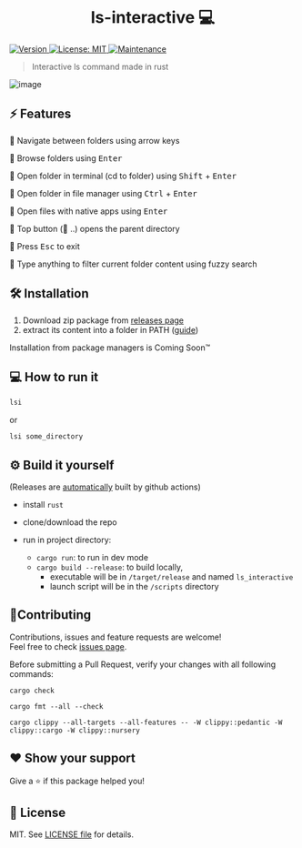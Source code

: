 <h1 align="center">ls-interactive 💻</h1>
<p>
  <a href="https://github.com/Araxeus/ls-interactive/releases" target="_blank">
    <img alt="Version" src="https://img.shields.io/github/release/Araxeus/ls-interactive.svg" onerror='this.onerror=undefined; this.src="https://img.shields.io/badge/version-1.0.0-blue.svg?cacheSeconds=2592000"'/>
  </a>
  <a href="https://github.com/Araxeus/ls-interactive/blob/main/LICENSE" target="_blank">
    <img alt="License: MIT" src="https://img.shields.io/github/license/Araxeus/ls-interactive?color=yellow" />
  </a>
   <a href="https://github.com/Araxeus/ls-interactive" target="_blank">
    <img alt="Maintenance" src="https://img.shields.io/badge/Maintained%3F-yes-green.svg" />
  </a>
</p>

> Interactive ls command made in rust

![image](https://user-images.githubusercontent.com/78568641/167173566-8762a3a8-4dbf-492a-9883-f48760637bcd.png)

## ⚡ Features

🌟 Navigate between folders using arrow keys

🌟 Browse folders using <kbd>Enter</kbd>

🌟 Open folder in terminal (cd to folder) using <kbd>Shift</kbd> + <kbd>Enter</kbd>

🌟 Open folder in file manager using <kbd>Ctrl</kbd> + <kbd>Enter</kbd>

🌟 Open files with native apps using <kbd>Enter</kbd>

🌟 Top button (📁 ..) opens the parent directory

🌟 Press <kbd>Esc</kbd> to exit

🌟 Type anything to filter current folder content using fuzzy search

## 🛠 Installation

1. Download zip package from [releases page](https://github.com/Araxeus/ls-interactive/releases)
2. extract its content into a folder in PATH ([guide](https://gist.github.com/nex3/c395b2f8fd4b02068be37c961301caa7))

Installation from package managers is Coming Soon™

## 💻 How to run it

```bash
lsi
```

or

```bash
lsi some_directory
```

## ⚙️ Build it yourself

(Releases are [automatically](https://github.com/Araxeus/ls-interactive/blob/master/.github/workflows/release.yml) built by github actions)

-   install `rust`
-   clone/download the repo

-   run in project directory:
    -   `cargo run`: to run in dev mode
    -   `cargo build --release`: to build locally,
        -   executable will be in `/target/release` and named `ls_interactive`
        -   launch script will be in the `/scripts` directory

## 🤝Contributing

Contributions, issues and feature requests are welcome!<br />Feel free to check [issues page](https://github.com/Araxeus/ls-interactive/issues).

Before submitting a Pull Request, verify your changes with all following commands:

```mcfunction
cargo check
```

```mcfunction
cargo fmt --all --check
```

```mcfunction
cargo clippy --all-targets --all-features -- -W clippy::pedantic -W clippy::cargo -W clippy::nursery
```

## ❤️ Show your support

Give a ⭐ if this package helped you!

## 📜 License

MIT. See [LICENSE file](./LICENSE) for details.

